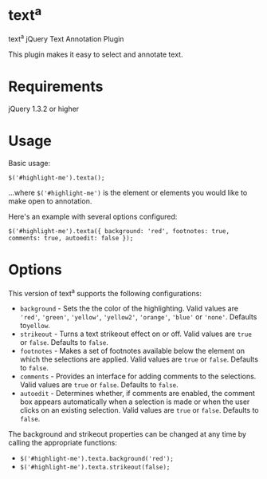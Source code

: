 text<sup>a</sup>
=====

text<sup>a</sup> jQuery Text Annotation Plugin

This plugin makes it easy to select and annotate text.

Requirements
=====

jQuery 1.3.2 or higher

Usage
=====

Basic usage:

<code>$('#highlight-me').texta();</code>

...where <code>$('#highlight-me')</code> is the element or elements you would like to make open to annotation.

Here's an example with several options configured:

<code>$('#highlight-me').texta({ background: 'red', footnotes: true, comments: true, autoedit: false });</code>

Options
=====

This version of text<sup>a</sup> supports the following configurations:

* <code>background</code> - Sets the the color of the highlighting. Valid values are <code>'red'</code>, <code>'green'</code>, <code>'yellow'</code>, <code>'yellow2'</code>, <code>'orange'</code>, <code>'blue'</code> or <code>'none'</code>. Defaults to<code>yellow</code>.
* <code>strikeout</code> - Turns a text strikeout effect on or off. Valid values are <code>true</code> or <code>false</code>. Defaults to <code>false</code>.
* <code>footnotes</code> - Makes a set of footnotes available below the element on which the selections are applied. Valid values are <code>true</code> or <code>false</code>. Defaults to <code>false</code>.
* <code>comments</code> - Provides an interface for adding comments to the selections. Valid values are <code>true</code> or <code>false</code>. Defaults to <code>false</code>.
* <code>autoedit</code> - Determines whether, if comments are enabled, the comment box appears automatically when a selection is made or when the user clicks on an existing selection. Valid values are <code>true</code> or <code>false</code>. Defaults to <code>false</code>.

The background and strikeout properties can be changed at any time by calling the appropriate functions:

* <code>$('#highlight-me').texta.background('red');</code>
* <code>$('#highlight-me').texta.strikeout(false);</code>
